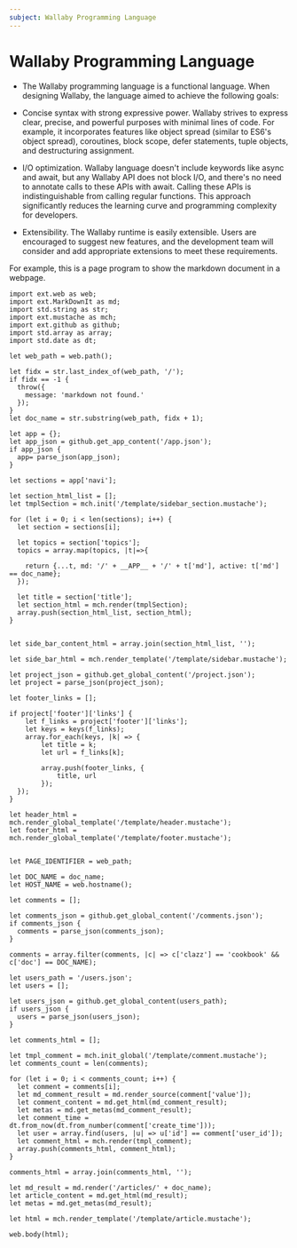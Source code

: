 ```yaml
---
subject: Wallaby Programming Language
---
```


# Wallaby Programming Language

- The Wallaby programming language is a functional language. When designing Wallaby, the language aimed to achieve the following goals:

- Concise syntax with strong expressive power. Wallaby strives to express clear, precise, and powerful purposes with minimal lines of code. For example, it incorporates features like object spread (similar to ES6's object spread), coroutines, block scope, defer statements, tuple objects, and destructuring assignment.

- I/O optimization. Wallaby language doesn't include keywords like async and await, but any Wallaby API does not block I/O, and there's no need to annotate calls to these APIs with await. Calling these APIs is indistinguishable from calling regular functions. This approach significantly reduces the learning curve and programming complexity for developers.

- Extensibility. The Wallaby runtime is easily extensible. Users are encouraged to suggest new features, and the development team will consider and add appropriate extensions to meet these requirements.

For example, this is a page program to show the markdown document in a webpage.

```
import ext.web as web;
import ext.MarkDownIt as md;
import std.string as str;
import ext.mustache as mch;
import ext.github as github;
import std.array as array;
import std.date as dt;

let web_path = web.path();

let fidx = str.last_index_of(web_path, '/');
if fidx == -1 {
  throw({
    message: 'markdown not found.'
  });
}
let doc_name = str.substring(web_path, fidx + 1);

let app = {};
let app_json = github.get_app_content('/app.json');
if app_json {
  app= parse_json(app_json);
}

let sections = app['navi'];

let section_html_list = [];
let tmplSection = mch.init('/template/sidebar_section.mustache');

for (let i = 0; i < len(sections); i++) {
  let section = sections[i];
  
  let topics = section['topics'];
  topics = array.map(topics, |t|=>{
    
    return {...t, md: '/' + __APP__ + '/' + t['md'], active: t['md'] == doc_name};
  });
  
  let title = section['title'];
  let section_html = mch.render(tmplSection);
  array.push(section_html_list, section_html);
}


let side_bar_content_html = array.join(section_html_list, '');

let side_bar_html = mch.render_template('/template/sidebar.mustache');

let project_json = github.get_global_content('/project.json');
let project = parse_json(project_json);

let footer_links = [];

if project['footer']['links'] {
    let f_links = project['footer']['links'];
    let keys = keys(f_links);
    array.for_each(keys, |k| => {
        let title = k;
        let url = f_links[k];
       
        array.push(footer_links, {
            title, url
        });
  });
}

let header_html = mch.render_global_template('/template/header.mustache');
let footer_html = mch.render_global_template('/template/footer.mustache');


let PAGE_IDENTIFIER = web_path;

let DOC_NAME = doc_name;
let HOST_NAME = web.hostname();

let comments = [];

let comments_json = github.get_global_content('/comments.json');
if comments_json {
  comments = parse_json(comments_json);
}

comments = array.filter(comments, |c| => c['clazz'] == 'cookbook' && c['doc'] == DOC_NAME);

let users_path = '/users.json';
let users = [];

let users_json = github.get_global_content(users_path);
if users_json {
  users = parse_json(users_json);
}

let comments_html = [];

let tmpl_comment = mch.init_global('/template/comment.mustache');
let comments_count = len(comments);

for (let i = 0; i < comments_count; i++) {
  let comment = comments[i];
  let md_comment_result = md.render_source(comment['value']);
  let comment_content = md.get_html(md_comment_result);
  let metas = md.get_metas(md_comment_result);
  let comment_time = dt.from_now(dt.from_number(comment['create_time']));
  let user = array.find(users, |u| => u['id'] == comment['user_id']);
  let comment_html = mch.render(tmpl_comment);
  array.push(comments_html, comment_html);
}

comments_html = array.join(comments_html, '');

let md_result = md.render('/articles/' + doc_name);
let article_content = md.get_html(md_result);
let metas = md.get_metas(md_result);

let html = mch.render_template('/template/article.mustache');

web.body(html);
```
